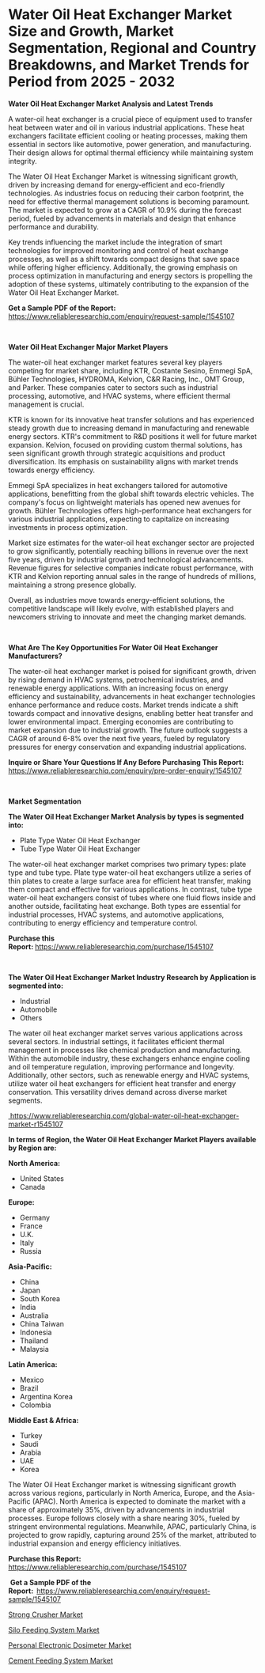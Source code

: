 <p><h1>Water Oil Heat Exchanger Market Size and Growth, Market Segmentation, Regional and Country Breakdowns, and Market Trends for Period from 2025 -  2032</h1></p><p><strong>Water Oil Heat Exchanger Market Analysis and Latest Trends</strong></p>
<p><p>A water-oil heat exchanger is a crucial piece of equipment used to transfer heat between water and oil in various industrial applications. These heat exchangers facilitate efficient cooling or heating processes, making them essential in sectors like automotive, power generation, and manufacturing. Their design allows for optimal thermal efficiency while maintaining system integrity.</p><p>The Water Oil Heat Exchanger Market is witnessing significant growth, driven by increasing demand for energy-efficient and eco-friendly technologies. As industries focus on reducing their carbon footprint, the need for effective thermal management solutions is becoming paramount. The market is expected to grow at a CAGR of 10.9% during the forecast period, fueled by advancements in materials and design that enhance performance and durability. </p><p>Key trends influencing the market include the integration of smart technologies for improved monitoring and control of heat exchange processes, as well as a shift towards compact designs that save space while offering higher efficiency. Additionally, the growing emphasis on process optimization in manufacturing and energy sectors is propelling the adoption of these systems, ultimately contributing to the expansion of the Water Oil Heat Exchanger Market.</p></p>
<p><strong>Get a Sample PDF of the Report:&nbsp;</strong> <a href="https://www.reliableresearchiq.com/enquiry/request-sample/1545107?utm_campaign=1159&utm_medium=2&utm_source=Github&utm_content=ia&utm_term=17022025&utm_id=water-oil-heat-exchanger">https://www.reliableresearchiq.com/enquiry/request-sample/1545107</a></p>
<p>&nbsp;</p>
<p><strong>Water Oil Heat Exchanger Major Market Players</strong></p>
<p><p>The water-oil heat exchanger market features several key players competing for market share, including KTR, Costante Sesino, Emmegi SpA, Bühler Technologies, HYDROMA, Kelvion, C&R Racing, Inc., OMT Group, and Parker. These companies cater to sectors such as industrial processing, automotive, and HVAC systems, where efficient thermal management is crucial.</p><p>KTR is known for its innovative heat transfer solutions and has experienced steady growth due to increasing demand in manufacturing and renewable energy sectors. KTR's commitment to R&D positions it well for future market expansion. Kelvion, focused on providing custom thermal solutions, has seen significant growth through strategic acquisitions and product diversification. Its emphasis on sustainability aligns with market trends towards energy efficiency.</p><p>Emmegi SpA specializes in heat exchangers tailored for automotive applications, benefitting from the global shift towards electric vehicles. The company's focus on lightweight materials has opened new avenues for growth. Bühler Technologies offers high-performance heat exchangers for various industrial applications, expecting to capitalize on increasing investments in process optimization.</p><p>Market size estimates for the water-oil heat exchanger sector are projected to grow significantly, potentially reaching billions in revenue over the next five years, driven by industrial growth and technological advancements. Revenue figures for selective companies indicate robust performance, with KTR and Kelvion reporting annual sales in the range of hundreds of millions, maintaining a strong presence globally.</p><p>Overall, as industries move towards energy-efficient solutions, the competitive landscape will likely evolve, with established players and newcomers striving to innovate and meet the changing market demands.</p></p>
<p>&nbsp;</p>
<p><strong>What Are The Key Opportunities For Water Oil Heat Exchanger Manufacturers?</strong></p>
<p><p>The water-oil heat exchanger market is poised for significant growth, driven by rising demand in HVAC systems, petrochemical industries, and renewable energy applications. With an increasing focus on energy efficiency and sustainability, advancements in heat exchanger technologies enhance performance and reduce costs. Market trends indicate a shift towards compact and innovative designs, enabling better heat transfer and lower environmental impact. Emerging economies are contributing to market expansion due to industrial growth. The future outlook suggests a CAGR of around 6-8% over the next five years, fueled by regulatory pressures for energy conservation and expanding industrial applications.</p></p>
<p><strong>Inquire or Share Your Questions If Any Before Purchasing This Report:</strong> <a href="https://www.reliableresearchiq.com/enquiry/pre-order-enquiry/1545107?utm_campaign=1159&utm_medium=2&utm_source=Github&utm_content=ia&utm_term=17022025&utm_id=water-oil-heat-exchanger">https://www.reliableresearchiq.com/enquiry/pre-order-enquiry/1545107</a></p>
<p>&nbsp;</p>
<p><strong>Market Segmentation</strong></p>
<p><strong>The Water Oil Heat Exchanger Market Analysis by types is segmented into:</strong></p>
<p><ul><li>Plate Type Water Oil Heat Exchanger</li><li>Tube Type Water Oil Heat Exchanger</li></ul></p>
<p><p>The water-oil heat exchanger market comprises two primary types: plate type and tube type. Plate type water-oil heat exchangers utilize a series of thin plates to create a large surface area for efficient heat transfer, making them compact and effective for various applications. In contrast, tube type water-oil heat exchangers consist of tubes where one fluid flows inside and another outside, facilitating heat exchange. Both types are essential for industrial processes, HVAC systems, and automotive applications, contributing to energy efficiency and temperature control.</p></p>
<p><strong>Purchase this Report:&nbsp;</strong><a href="https://www.reliableresearchiq.com/purchase/1545107?utm_campaign=1159&utm_medium=2&utm_source=Github&utm_content=ia&utm_term=17022025&utm_id=water-oil-heat-exchanger">https://www.reliableresearchiq.com/purchase/1545107</a></p>
<p>&nbsp;</p>
<p><strong>The Water Oil Heat Exchanger Market Industry Research by Application is segmented into:</strong></p>
<p><ul><li>Industrial</li><li>Automobile</li><li>Others</li></ul></p>
<p><p>The water oil heat exchanger market serves various applications across several sectors. In industrial settings, it facilitates efficient thermal management in processes like chemical production and manufacturing. Within the automobile industry, these exchangers enhance engine cooling and oil temperature regulation, improving performance and longevity. Additionally, other sectors, such as renewable energy and HVAC systems, utilize water oil heat exchangers for efficient heat transfer and energy conservation. This versatility drives demand across diverse market segments.</p></p>
<p><a href="https://www.reliableresearchiq.com/global-water-oil-heat-exchanger-market-r1545107?utm_campaign=1159&utm_medium=2&utm_source=Github&utm_content=ia&utm_term=17022025&utm_id=water-oil-heat-exchanger">&nbsp;https://www.reliableresearchiq.com/global-water-oil-heat-exchanger-market-r1545107</a></p>
<p><strong>In terms of Region, the Water Oil Heat Exchanger Market Players available by Region are:</strong></p>
<p>
    <p> <strong> North America: </strong>
        <ul>
            <li>United States</li>
            <li>Canada</li>
        </ul>
        </p> 
    <p> <strong> Europe: </strong>
        <ul>
            <li>Germany</li>
            <li>France</li>
            <li>U.K.</li>
            <li>Italy</li>
            <li>Russia</li>
        </ul>
        </p> 
    <p> <strong> Asia-Pacific: </strong>
        <ul>
            <li>China</li>
            <li>Japan</li>
            <li>South Korea</li>
            <li>India</li>
            <li>Australia</li>
            <li>China Taiwan</li>
            <li>Indonesia</li>
            <li>Thailand</li>
            <li>Malaysia</li>
        </ul>
        </p> 
    <p> <strong> Latin America: </strong>
        <ul>
            <li>Mexico</li>
            <li>Brazil</li>
            <li>Argentina Korea</li>
            <li>Colombia</li>
        </ul>
        </p> 
    <p> <strong> Middle East & Africa: </strong>
        <ul>
            <li>Turkey</li>
            <li>Saudi</li>
            <li>Arabia</li>
            <li>UAE</li>
            <li>Korea</li>
        </ul>
    </p>
    </p>
<p><p>The Water Oil Heat Exchanger market is witnessing significant growth across various regions, particularly in North America, Europe, and the Asia-Pacific (APAC). North America is expected to dominate the market with a share of approximately 35%, driven by advancements in industrial processes. Europe follows closely with a share nearing 30%, fueled by stringent environmental regulations. Meanwhile, APAC, particularly China, is projected to grow rapidly, capturing around 25% of the market, attributed to industrial expansion and energy efficiency initiatives.</p></p>
<p><strong>Purchase this Report: </strong><a href="https://www.reliableresearchiq.com/purchase/1545107?utm_campaign=1159&utm_medium=2&utm_source=Github&utm_content=ia&utm_term=17022025&utm_id=water-oil-heat-exchanger">https://www.reliableresearchiq.com/purchase/1545107</a></p>
<p>&nbsp;<strong>Get a Sample PDF of the Report:&nbsp;&nbsp;</strong><a href="https://www.reliableresearchiq.com/enquiry/request-sample/1545107?utm_campaign=1159&utm_medium=2&utm_source=Github&utm_content=ia&utm_term=17022025&utm_id=water-oil-heat-exchanger">https://www.reliableresearchiq.com/enquiry/request-sample/1545107</a></p>
<p><strong></strong></p>
<p><p><a href="https://github.com/ancsyanagha/Market-Research-Report-List-1/blob/main/strong-crusher-market.md?utm_campaign=1159&utm_medium=2&utm_source=Github&utm_content=ia&utm_term=17022025&utm_id=water-oil-heat-exchanger">Strong Crusher Market</a></p><p><a href="https://github.com/rrosasdaunas/Market-Research-Report-List-1/blob/main/silo-feeding-system-market.md?utm_campaign=1159&utm_medium=2&utm_source=Github&utm_content=ia&utm_term=17022025&utm_id=water-oil-heat-exchanger">Silo Feeding System Market</a></p><p><a href="https://github.com/zoccohaniech/Market-Research-Report-List-1/blob/main/personal-electronic-dosimeter-market.md?utm_campaign=1159&utm_medium=2&utm_source=Github&utm_content=ia&utm_term=17022025&utm_id=water-oil-heat-exchanger">Personal Electronic Dosimeter Market</a></p><p><a href="https://github.com/ansanokajabi/Market-Research-Report-List-1/blob/main/cement-feeding-system-market.md?utm_campaign=1159&utm_medium=2&utm_source=Github&utm_content=ia&utm_term=17022025&utm_id=water-oil-heat-exchanger">Cement Feeding System Market</a></p></p>